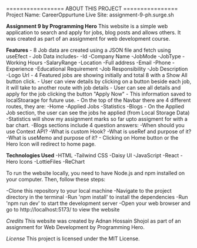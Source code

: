 ================= ABOUT THIS PROJECT ================
Project Name: CareerOppurtune
Live Site: assignment-9-ph.surge.sh

**Assignment 9 by Programming Hero**
This website is a simple web application to search and apply for jobs, blog posts and allows others. It was created as part of an assignment for web development course.

**Features**
    - 8 Job data are created using a JSON file and fetch using useEfect
    - Job Data includes-
        -Id
        -Company Name
        -JobMode
        -JobType
        -Working Hours
        -SalaryRange
        -Location
        -Full address
        -Email
        -Phone
        -Experience
        -Educational Requirement
        -Job Responsibility
        -Job Description
        -Logo Url
    - 4 Featured jobs are showing initially and total 8 with a Show All button click.
    - User can view details by clicking on a button beside each job, it will take to another route with job details
    - User can see all details and apply for the job clicking the button "Apply Now"
    - This information saved to localStoarage for future use.
    - On the top of the Navbar there are 4 different routes, they are:
        -Home
        -Applied Jobs
        -Statistics
        -Blogs
    - On the Applied Job section, the user can see the jobs he applied (from Local Storage Data)
    -Statistics will show my assignment marks so far upto assigment for with a bar chart.
    -Blogs sections include 4 question answers:
        -When should you use Context API?
        -What is custom Hook?
        -What is useRef and purpose of it?
        -What is useMemo and purpose of it?
    - Clicking on Home button or the Hero Icon will redirect to home page.

**Technologies Used**
    -HTML
    -Tailwind CSS
    -Daisy UI
    -JavaScript
    -React
    -Hero Icons
    -LottieFiles
    -ReChart

To run the website locally, you need to have Node.js and npm installed on your computer. Then, follow these steps:

-Clone this repository to your local machine
-Navigate to the project directory in the terminal
-Run 'npm install' to install the dependencies
-Run 'npm run dev' to start the development server
-Open your web browser and go to http://localhost:5173/ to view the website

*Credits*
This website was created by Adnan Hossain Shojol as part of an assignment for Web Development by Programming Hero.

*License*
This project is licensed under the MIT License.